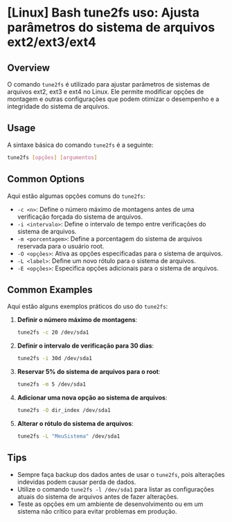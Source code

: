 # [Linux] Bash tune2fs uso: Ajusta parâmetros do sistema de arquivos ext2/ext3/ext4

## Overview
O comando `tune2fs` é utilizado para ajustar parâmetros de sistemas de arquivos ext2, ext3 e ext4 no Linux. Ele permite modificar opções de montagem e outras configurações que podem otimizar o desempenho e a integridade do sistema de arquivos.

## Usage
A sintaxe básica do comando `tune2fs` é a seguinte:

```bash
tune2fs [opções] [argumentos]
```

## Common Options
Aqui estão algumas opções comuns do `tune2fs`:

- `-c <n>`: Define o número máximo de montagens antes de uma verificação forçada do sistema de arquivos.
- `-i <intervalo>`: Define o intervalo de tempo entre verificações do sistema de arquivos.
- `-m <porcentagem>`: Define a porcentagem do sistema de arquivos reservada para o usuário root.
- `-O <opções>`: Ativa as opções especificadas para o sistema de arquivos.
- `-L <label>`: Define um novo rótulo para o sistema de arquivos.
- `-E <opções>`: Especifica opções adicionais para o sistema de arquivos.

## Common Examples
Aqui estão alguns exemplos práticos do uso do `tune2fs`:

1. **Definir o número máximo de montagens**:
   ```bash
   tune2fs -c 20 /dev/sda1
   ```

2. **Definir o intervalo de verificação para 30 dias**:
   ```bash
   tune2fs -i 30d /dev/sda1
   ```

3. **Reservar 5% do sistema de arquivos para o root**:
   ```bash
   tune2fs -m 5 /dev/sda1
   ```

4. **Adicionar uma nova opção ao sistema de arquivos**:
   ```bash
   tune2fs -O dir_index /dev/sda1
   ```

5. **Alterar o rótulo do sistema de arquivos**:
   ```bash
   tune2fs -L "MeuSistema" /dev/sda1
   ```

## Tips
- Sempre faça backup dos dados antes de usar o `tune2fs`, pois alterações indevidas podem causar perda de dados.
- Utilize o comando `tune2fs -l /dev/sda1` para listar as configurações atuais do sistema de arquivos antes de fazer alterações.
- Teste as opções em um ambiente de desenvolvimento ou em um sistema não crítico para evitar problemas em produção.